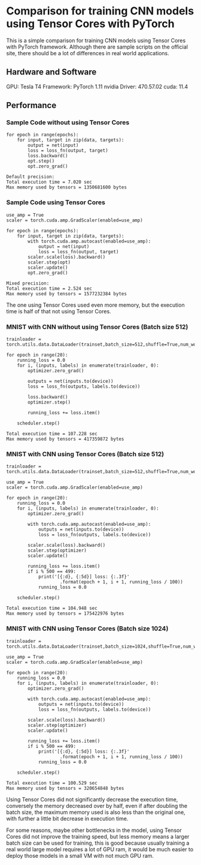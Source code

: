 # Comparison for training CNN models using Tensor Cores with PyTorch
This is a simple comparison for training CNN models using Tensor Cores with PyTorch framework. Although there are sample scripts on the official site, there should be a lot of differences in real world applications.

## Hardware and Software
GPU: Tesla T4
Framework: PyTorch 1.11
nvidia Driver: 470.57.02
cuda: 11.4

## Performance

### Sample Code without using Tensor Cores

```
for epoch in range(epochs):
    for input, target in zip(data, targets):
        output = net(input)
        loss = loss_fn(output, target)
        loss.backward()
        opt.step()
        opt.zero_grad()
```

```
Default precision:
Total execution time = 7.020 sec
Max memory used by tensors = 1350681600 bytes
```

### Sample Code using Tensor Cores

```
use_amp = True
scaler = torch.cuda.amp.GradScaler(enabled=use_amp)

for epoch in range(epochs):
    for input, target in zip(data, targets):
        with torch.cuda.amp.autocast(enabled=use_amp):
            output = net(input)
            loss = loss_fn(output, target)
        scaler.scale(loss).backward()
        scaler.step(opt)
        scaler.update()
        opt.zero_grad()
```

```
Mixed precision:
Total execution time = 2.524 sec
Max memory used by tensors = 1577232384 bytes
```

The one using Tensor Cores used even more memory, but the execution time is half of that not using Tensor Cores.

### MNIST with CNN without using Tensor Cores (Batch size 512)

```
trainloader = torch.utils.data.DataLoader(trainset,batch_size=512,shuffle=True,num_workers=2)

for epoch in range(20):
    running_loss = 0.0
    for i, (inputs, labels) in enumerate(trainloader, 0):
        optimizer.zero_grad()

        outputs = net(inputs.to(device))
        loss = loss_fn(outputs, labels.to(device))
        
        loss.backward()
        optimizer.step()

        running_loss += loss.item()
    
    scheduler.step()
```

```
Total execution time = 107.228 sec
Max memory used by tensors = 417359872 bytes
```

### MNIST with CNN using Tensor Cores (Batch size 512)

```
trainloader = torch.utils.data.DataLoader(trainset,batch_size=512,shuffle=True,num_workers=2)

use_amp = True
scaler = torch.cuda.amp.GradScaler(enabled=use_amp)

for epoch in range(20):
    running_loss = 0.0
    for i, (inputs, labels) in enumerate(trainloader, 0):
        optimizer.zero_grad()

        with torch.cuda.amp.autocast(enabled=use_amp):
            outputs = net(inputs.to(device))
            loss = loss_fn(outputs, labels.to(device))
        
        scaler.scale(loss).backward()
        scaler.step(optimizer)
        scaler.update()

        running_loss += loss.item()
        if i % 500 == 499:
            print('[{:d}, {:5d}] loss: {:.3f}'
                    .format(epoch + 1, i + 1, running_loss / 100))
            running_loss = 0.0
    
    scheduler.step()
```

```
Total execution time = 104.948 sec
Max memory used by tensors = 175422976 bytes
```

### MNIST with CNN using Tensor Cores (Batch size 1024)

```
trainloader = torch.utils.data.DataLoader(trainset,batch_size=1024,shuffle=True,num_workers=2)

use_amp = True
scaler = torch.cuda.amp.GradScaler(enabled=use_amp)

for epoch in range(20):
    running_loss = 0.0
    for i, (inputs, labels) in enumerate(trainloader, 0):
        optimizer.zero_grad()

        with torch.cuda.amp.autocast(enabled=use_amp):
            outputs = net(inputs.to(device))
            loss = loss_fn(outputs, labels.to(device))
        
        scaler.scale(loss).backward()
        scaler.step(optimizer)
        scaler.update()

        running_loss += loss.item()
        if i % 500 == 499:
            print('[{:d}, {:5d}] loss: {:.3f}'
                    .format(epoch + 1, i + 1, running_loss / 100))
            running_loss = 0.0
    
    scheduler.step()
```

```
Total execution time = 100.529 sec
Max memory used by tensors = 320654848 bytes
```

Using Tensor Cores did not significantly decrease the execution time, conversely the memory decreased over by half, even if after doubling the batch size, the maximum memory used is also less than the original one, with further a little bit decrease in execution time.

For some reasons, maybe other bottlenecks in the model, using Tensor Cores did not improve the training speed, but less memory means a larger batch size can be used for training, this is good because usually training a real world large model requires a lot of GPU ram, it would be much easier to deploy those models in a small VM with not much GPU ram.
